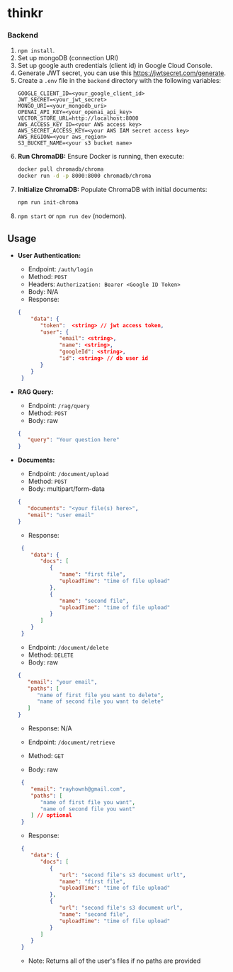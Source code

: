# thinkr

### Backend

1. `npm install`.
2. Set up mongoDB (connection URI)
3. Set up google auth credentials (client id) in Google Cloud Console.
4. Generate JWT secret, you can use this https://jwtsecret.com/generate.
5. Create a `.env` file in the `backend` directory with the following variables:
   ```plaintext
   GOOGLE_CLIENT_ID=<your_google_client_id>
   JWT_SECRET=<your_jwt_secret>
   MONGO_URI=<your_mongodb_uri>
   OPENAI_API_KEY=<your_openai_api_key>
   VECTOR_STORE_URL=http://localhost:8000
   AWS_ACCESS_KEY_ID=<your AWS access key>
   AWS_SECRET_ACCESS_KEY=<your AWS IAM secret access key>
   AWS_REGION=<your aws_region>
   S3_BUCKET_NAME=<your s3 bucket name>
   ```
6. **Run ChromaDB:**
   Ensure Docker is running, then execute:
   ```bash
   docker pull chromadb/chroma
   docker run -d -p 8000:8000 chromadb/chroma
   ```
7. **Initialize ChromaDB:**
   Populate ChromaDB with initial documents:
   ```bash
   npm run init-chroma
   ```
8. `npm start` or `npm run dev` (nodemon).

## Usage

- **User Authentication:**
  - Endpoint: `/auth/login`
  - Method: `POST`
  - Headers: `Authorization: Bearer <Google ID Token>`
  - Body: N/A
  - Response:
  ```json
  {
      "data": {
         "token":  <string> // jwt access token,
         "user": { 
               "email": <string>,
               "name": <string>,
               "googleId": <string>,
               "id": <string> // db user id
         }
      }
   }
   ```
- **RAG Query:**
  - Endpoint: `/rag/query`
  - Method: `POST`
  - Body: raw 
   ```json
   { 
      "query": "Your question here" 
   }
   ```

- **Documents:**
  - Endpoint: `/document/upload`
  - Method: `POST`
  - Body: multipart/form-data
   ```json
   {
      "documents": "<your file(s) here>",
      "email": "user email"
   }
   ```
  - Response:
  ```json
   {
      "data": {
         "docs": [
            {
               "name": "first file",
               "uploadTime": "time of file upload"
            },
            {
               "name": "second file",
               "uploadTime": "time of file upload"
            }
         ]
      }
   }
  ```

  - Endpoint: `/document/delete`
  - Method: `DELETE`
  - Body: raw
   ```json
   {
      "email": "your email",
      "paths": [
         "name of first file you want to delete",
         "name of second file you want to delete"
      ]
   }
   ```
  - Response: N/A

  - Endpoint: `/document/retrieve`
  - Method: `GET`
  - Body: raw
  ```json
   {
      "email": "rayhownh@gmail.com",
      "paths": [
         "name of first file you want",
         "name of second file you want"
      ] // optional
   }
  ```
  - Response:
  ```json
   {
      "data": {
         "docs": [
            {
               "url": "second file's s3 document urlt",
               "name": "first file",
               "uploadTime": "time of file upload"
            },
            {
               "url": "second file's s3 document url",
               "name": "second file",
               "uploadTime": "time of file upload"
            }
         ]
      }
   }
  ```
  - Note: Returns all of the user's files if no paths are provided
